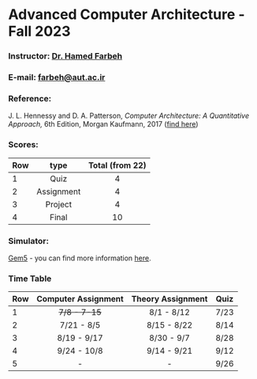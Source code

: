 # Advanced Computer Architecture - Fall 2023

### Instructor: [Dr. Hamed Farbeh](https://aut.ac.ir/cv/2158/%D8%AD%D8%A7%D9%85%D8%AF%20%D9%81%D8%B1%D8%A8%D9%87)
### E-mail: [farbeh@aut.ac.ir](mailto:farbeh@aut.ac.ir)

### Reference:
 J. L. Hennessy and D. A. Patterson, *Computer Architecture: A Quantitative Approach,* 6th Edition, Morgan Kaufmann, 2017 ([find here](https://github.com/rezaAdinepour/M.Sc-AUT/tree/main/Advanced%20Computer%20Architecture/Reference))

 ### Scores:
| Row | type | Total (from 22) |
| --- | :-:  | :-: |  
| 1 | Quiz | 4 |
| 2 | Assignment | 4 |
| 3 | Project | 4 |
| 4 | Final | 10 |

### Simulator:
[Gem5](https://www.gem5.org/) - you can find more information [here](https://www.gem5.org/getting_started/).

### Time Table
| Row | Computer Assignment | Theory Assignment | Quiz |
| --- | :-:  | :-: | :-: |  
| 1 | ~~7/8 - 7-15~~ | 8/1 - 8/12 | 7/23 |
| 2 | 7/21 - 8/5 | 8/15 - 8/22 | 8/14 |
| 3 | 8/19 - 9/17 | 8/30 - 9/7 | 8/28 |
| 4 | 9/24 - 10/8 | 9/14 - 9/21 | 9/12 |
| 5 | - | - | 9/26 |
